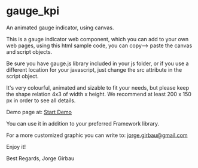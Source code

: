 # gauge_kpi 
An animated gauge indicator, using canvas.

This is a gauge indicator web component, which you can add to your own web pages, 
using this html sample code, you can copy--> paste the canvas and script objects.

Be sure you have gauge.js library included in your js folder, or if you use a
different location for your javascript, just change the src attribute in the
script object.

It's very colourful, animated and sizable to fit your needs, but please keep the
shape relation 4x3 of width x height. We recommend at least 200 x 150 px in order
to see all details.

Demo page at: [Start Demo](https://jgirbau.github.io/gauge_kpi/)

You can use it in addition to your preferred Framework library.

For a more customized graphic you can write to: jorge.girbau@gmail.com

Enjoy it!

Best Regards,
Jorge Girbau
